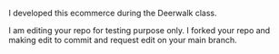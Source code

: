 I developed this ecommerce during the Deerwalk class.

I am editing your repo for testing purpose only. I forked your repo and making edit to commit and request edit on your main branch.